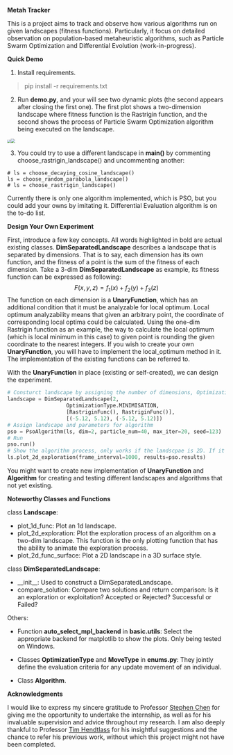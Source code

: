 **Metah Tracker**

This is a project aims to track and observe how various algorithms run on given landscapes (fitness functions). Particularly, it focus on detailed observation on population-based metaheuristic algorithms, such as Particle Swarm Optimization and Differential Evolution (work-in-progress).

**Quick Demo**

1. Install requirements.

> pip install -r requirements.txt

2. Run **demo.py**, and your will see two dynamic plots (the second appears after closing the first one). The first plot shows a two-dimension landscape where fitness function is the Rastrigin function, and the second shows the process of Particle Swarm Optimization algorithm being executed on the landscape.

<img src="https://i.ibb.co/W0P6rTT/img0.png" style="zoom: 50%;" /><img src="https://i.ibb.co/vXtLwC5/img1.png" style="zoom: 60%;" />

3. You could try to use a different landscape in **main()** by commenting choose_rastrigin_landscape() and uncommenting another:

```
# ls = choose_decaying_cosine_landscape()
ls = choose_random_parabola_landscape()
# ls = choose_rastrigin_landscape()
```

Currently there is only one algorithm implemented, which is PSO, but you could add your owns by imitating it. Differential Evaluation algorithm is on the to-do list.

**Design Your Own Experiment**

First, introduce a few key concepts. All words highlighted in bold are actual existing classes. **DimSeparatedLandscape** describes a landscape that is separated by dimensions. That is to say, each dimension has its own function, and the fitness of a point is the sum of the fitness of each dimension. Take a 3-dim **DimSeparatedLandscape** as example, its fitness function can be expressed as following:  
$$
F(x, y, z) = f_1(x)+f_2(y)+f_3(z)
$$
The function on each dimension is a **UnaryFunction**, which has an additional condition that it must be analyzable for local optimum. Local optimum analyzability means that given an arbitrary point, the coordinate of corresponding local optima could be calculated. Using the one-dim Rastrigin function as an example, the way to calculate the local optimum (which is local minimum in this case) to given point is rounding the given coordinate to the nearest integers. If you wish to create your own **UnaryFunction**, you will have to implement the local_optimum method in it. The implementation of the existing functions can be referred to.

With the **UnaryFunction** in place (existing or self-created), we can design the experiment. 

```python
# Consturct landscape by assigning the number of dimensions, OptimizationType, UnaryFunction on each dimension and boundary on each dimension
landscape = DimSeparatedLandscape(2,
                   OptimizationType.MINIMISATION,
                   [RastriginFunc(), RastriginFunc()],
                   [(-5.12, 5.12), (-5.12, 5.12)])
# Assign landscape and parameters for algorithm
pso = PsoAlgorithm(ls, dim=2, particle_num=40, max_iter=20, seed=123)
# Run
pso.run()
# Show the algorithm process, only works if the landscpae is 2D. If it's not 2D, you could collect and store the process information by editing the algorithm. 
ls.plot_2d_exploration(frame_interval=1000, results=pso.results)
```

You might want to create new implementation of **UnaryFunction** and **Algorithm** for creating and testing different landscapes and algorithms that not yet existing.

**Noteworthy Classes and Functions**

class **Landscape**:

- plot_1d_func: Plot an 1d landscape.
- plot_2d_exploration: Plot the exploration process of an algorithm on a two-dim landscape. This function is the only plotting function that has the ability to animate the exploration process.
- plot_2d_func_surface: Plot a 2D landscape in a 3D surface style.

class **DimSeparatedLandscape**:

- \_\_init\_\_: Used to construct a DimSeparatedLandscape.
- compare_solution: Compare two solutions and return comparison: Is it an exploration or exploitation? Accepted or Rejected? Successful or Failed?

Others:

- Function **auto_select_mpl_backend** in **basic.utils**: Select the appropriate backend for matplotlib to show the plots. Only being tested on Windows.

- Classes **OptimizationType** and **MoveType** in **enums.py**: They jointly define the evaluation criteria for any update movement of an individual.
- Class **Algorithm**.

**Acknowledgments**

I would like to express my sincere gratitude to Professor [Stephen Chen](https://profiles.laps.yorku.ca/profiles/sychen/) for giving me the opportunity to undertake the internship, as well as for his invaluable supervision and advice throughout my research. I am also deeply thankful to Professor [Tim Hendtlass](https://www.researchgate.net/profile/Tim-Hendtlass) for his insightful suggestions and the chance to refer his previous work, without which this project might not have been completed.

